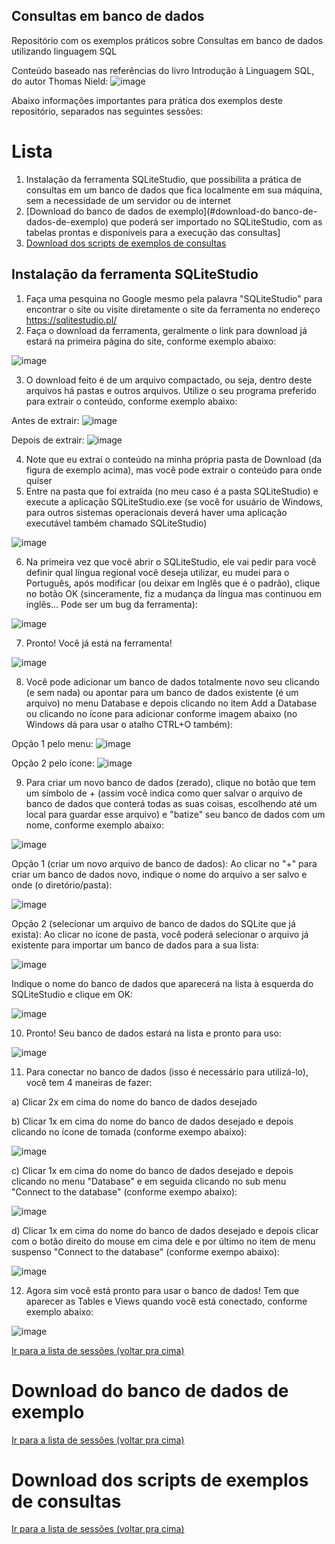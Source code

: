 ## Consultas em banco de dados
Repositório com os exemplos práticos sobre Consultas em banco de dados utilizando linguagem SQL

Conteúdo baseado nas referências do livro Introdução à Linguagem SQL, do autor Thomas Nield:
![image](https://user-images.githubusercontent.com/25126687/168298868-2d862dc8-d21f-47b6-9a67-e964c4444c8d.png)

Abaixo informações importantes para prática dos exemplos deste repositório, separados nas seguintes sessões:

# Lista

1) Instalação da ferramenta SQLiteStudio, que possibilita a prática de consultas em um banco de dados que fica localmente em sua máquina, sem a necessidade de um servidor ou de internet
2) [Download do banco de dados de exemplo](#download-do banco-de-dados-de-exemplo) que poderá ser importado no SQLiteStudio, com as tabelas prontas e disponíveis para a execução das consultas]
3) [Download dos scripts de exemplos de consultas](#download-dos-scripts-de-exemplos-de-consultas)

## Instalação da ferramenta SQLiteStudio

1) Faça uma pesquina no Google mesmo pela palavra "SQLiteStudio" para encontrar o site ou visite diretamente o site da ferramenta no endereço https://sqlitestudio.pl/
2) Faça o download da ferramenta, geralmente o link para download já estará na primeira página do site, conforme exemplo abaixo:

![image](https://user-images.githubusercontent.com/25126687/168300823-35e2cb50-eb49-4627-885e-e66c0c0721d8.png)

3) O download feito é de um arquivo compactado, ou seja, dentro deste arquivos há pastas e outros arquivos. Utilize o seu programa preferido para extrair o conteúdo, conforme exemplo abaixo:

Antes de extrair:
![image](https://user-images.githubusercontent.com/25126687/168301450-cdc545b2-3774-4363-b3a8-be3229a73648.png)

Depois de extrair:
![image](https://user-images.githubusercontent.com/25126687/168301491-40c51130-b6a5-4868-ad83-5261b94befaa.png)

4) Note que eu extraí o conteúdo na minha própria pasta de Download (da figura de exemplo acima), mas você pode extrair o conteúdo para onde quiser
5) Entre na pasta que foi extraída (no meu caso é a pasta SQLiteStudio) e execute a aplicação SQLiteStudio.exe (se você for usuário de Windows, para outros sistemas operacionais deverá haver uma aplicação executável também chamado SQLiteStudio)

![image](https://user-images.githubusercontent.com/25126687/168304455-68fc04be-73c0-4afb-b0f9-719e5c8ff3d7.png)

6) Na primeira vez que você abrir o SQLiteStudio, ele vai pedir para você definir qual língua regional você deseja utilizar, eu mudei para o Português, após modificar (ou deixar em Inglês que é o padrão), clique no botão OK (sinceramente, fiz a mudança da língua mas continuou em inglês... Pode ser um bug da ferramenta):

![image](https://user-images.githubusercontent.com/25126687/168305147-3f261c2a-6c05-4760-a0c5-d96219194a22.png)

7) Pronto! Você já está na ferramenta!

![image](https://user-images.githubusercontent.com/25126687/168305270-532a60aa-e168-4ddc-9d3d-be37e71cdf77.png)

8) Você pode adicionar um banco de dados totalmente novo seu clicando (e sem nada) ou apontar para um banco de dados existente (é um arquivo) no menu Database e depois clicando no item Add a Database ou clicando no ícone para adicionar conforme imagem abaixo (no Windows dá para usar o atalho CTRL+O também):

Opção 1 pelo menu:
![image](https://user-images.githubusercontent.com/25126687/168305621-a6523d8d-58a3-4cc3-8a45-1cf23dfd1d64.png)

Opção 2 pelo ícone: 
![image](https://user-images.githubusercontent.com/25126687/168305675-44a19298-8000-4bab-a562-d82d1340f329.png)

9) Para criar um novo banco de dados (zerado), clique no botão que tem um símbolo de + (assim você indica como quer salvar o arquivo de banco de dados que conterá todas as suas coisas, escolhendo até um local para guardar esse arquivo) e "batize" seu banco de dados com um nome, conforme exemplo abaixo:

![image](https://user-images.githubusercontent.com/25126687/168308041-1261ccf3-457b-4d79-b22d-dc1ce87b288e.png)

Opção 1 (criar um novo arquivo de banco de dados): Ao clicar no "+" para criar um banco de dados novo, indique o nome do arquivo a ser salvo e onde (o diretório/pasta):

![image](https://user-images.githubusercontent.com/25126687/168308153-d4d6ea47-0af5-4ffd-999a-edb82034b538.png)

Opção 2 (selecionar um arquivo de banco de dados do SQLite que já exista): Ao clicar no ícone de pasta, você poderá selecionar o arquivo já existente para importar um banco de dados para a sua lista:

![image](https://user-images.githubusercontent.com/25126687/168308658-c706ad51-10ab-4923-a4fc-fdccb66662a0.png)

Indique o nome do banco de dados que aparecerá na lista à esquerda do SQLiteStudio e clique em OK:

![image](https://user-images.githubusercontent.com/25126687/168308247-f0a8e87c-16c7-4028-8467-0f8e09fdb88d.png)

10) Pronto! Seu banco de dados estará na lista e pronto para uso:

![image](https://user-images.githubusercontent.com/25126687/168308848-8d25a7ea-fc37-4696-aafe-d5766ac26ca9.png)

11) Para conectar no banco de dados (isso é necessário para utilizá-lo), você tem 4 maneiras de fazer:

a) Clicar 2x em cima do nome do banco de dados desejado

b) Clicar 1x em cima do nome do banco de dados desejado e depois clicando no ícone de tomada (conforme exempo abaixo):

![image](https://user-images.githubusercontent.com/25126687/168309198-89fbc03d-ee2a-49a0-b8e4-ccc58bc59374.png)

c) Clicar 1x em cima do nome do banco de dados desejado e depois clicando no menu "Database" e em seguida clicando no sub menu "Connect to the database" (conforme exempo abaixo):

![image](https://user-images.githubusercontent.com/25126687/168309639-61f1e43b-8ef1-427e-9d87-3b6070a99e37.png)

d) Clicar 1x em cima do nome do banco de dados desejado e depois clicar com o botão direito do mouse em cima dele e por último no item de menu suspenso "Connect to the database" (conforme exempo abaixo):

![image](https://user-images.githubusercontent.com/25126687/168309960-9d5eb2e4-7259-44bc-9a3f-1a902c0c4955.png)

12) Agora sim você está pronto para usar o banco de dados! Tem que aparecer as Tables e Views quando você está conectado, conforme exemplo abaixo:

![image](https://user-images.githubusercontent.com/25126687/168310111-fefedeeb-7afc-4019-9e61-fe1db027d139.png)

[Ir para a lista de sessões (voltar pra cima)](#lista)

# Download do banco de dados de exemplo



[Ir para a lista de sessões (voltar pra cima)](#lista)

# Download dos scripts de exemplos de consultas

[Ir para a lista de sessões (voltar pra cima)](#lista)
